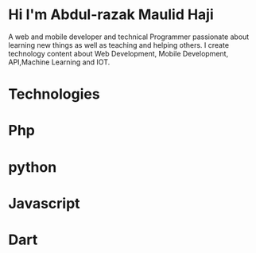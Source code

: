 # Hi I'm Abdul-razak Maulid Haji
A web and mobile developer and technical Programmer passionate about learning new things as well as teaching and helping others.
I create technology content about Web Development, Mobile Development, API,Machine Learning and IOT.

# Technologies
# Php
# python
# Javascript
# Dart
